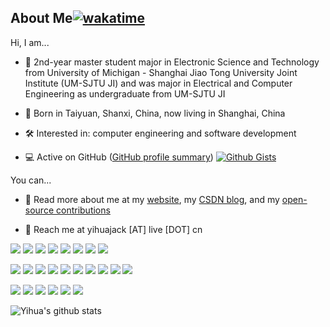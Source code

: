 ## About Me[![wakatime](https://wakatime.com/badge/user/f63671bd-61fd-45c2-ada6-e7e1216aedb3.svg)](https://wakatime.com/@f63671bd-61fd-45c2-ada6-e7e1216aedb3)

Hi, I am...

- :school: 2nd-year master student major in Electronic Science and Technology from University of Michigan - Shanghai Jiao Tong University Joint Institute (UM-SJTU JI) and was major in Electrical and Computer Engineering as undergraduate from UM-SJTU JI
- :city_sunrise: Born in Taiyuan, Shanxi, China, now living in Shanghai, China

- :hammer_and_wrench: Interested in: computer engineering and software development

- :computer: Active on GitHub ([GitHub profile summary](https://profile-summary-for-github.com/user/yihuajack)) [![Github Gists](https://img.shields.io/github/followers/yihuajack?color=0088ff&logoColor=blue&style=social)](https://gist.github.com/yihuajack)

You can...

- :sparkler: Read more about me at my [website](https://yihuajack.github.io), my [CSDN blog](https://blog.csdn.net/yihuajack), and my [open-source contributions](https://yihuajack.github.io/portfolio) 

- :speech_balloon: Reach me at yihuajack [AT] live [DOT] cn

[![](https://img.shields.io/badge/Windows-11-0078D6?style=flat-square&logo=Windows)](https://www.microsoft.com/en-us/windows/)
[![](https://img.shields.io/badge/Ubuntu-000000?style=flat-square&logo=Ubuntu)](https://ubuntu.com/)
[![](https://img.shields.io/badge/Visual%20Studio%20Code-007ACC?style=flat-square&logo=Visual-Studio-Code)](https://code.visualstudio.com/)
[![](https://img.shields.io/badge/Visual%20Studio-2022-5C2D91?style=flat-square&logo=Visual-Studio)](https://visualstudio.microsoft.com/)
[![](https://img.shields.io/badge/CLion-000000?style=flat-square&logo=CLion)](https://www.jetbrains.com/zh-cn/clion/)
[![](https://img.shields.io/badge/PyCharm-000000?style=flat-square&logo=PyCharm)](https://www.jetbrains.com/zh-cn/pycharm/)
[![](https://img.shields.io/badge/NeoVim-000000?style=flat-square&logo=NeoVim)](https://www.vim.org/)
[![](https://img.shields.io/badge/PowerShell-7-5391FE?style=flat-square&logo=PowerShell)](https://github.com/PowerShell/PowerShell/)

[![](https://img.shields.io/badge/C-23-000000?style=flat-square&logo=C)]()
[![](https://img.shields.io/badge/C++-23-00599C?style=flat-square&logo=C%2B%2B)](https://www.cplusplus.com/)
[![](https://img.shields.io/badge/Python-3-3776AB?style=flat-square&logo=Python)](https://www.python.org/)
[![](https://img.shields.io/badge/PyTorch-000000?style=flat-square&logo=PyTorch)](https://pytorch.org/)
[![](https://img.shields.io/badge/Wolfram%20Mathematica-14-DD1100?style=flat-square&logo=Wolfram-Mathematica)](https://www.wolfram.com/mathematica/)
[![](https://img.shields.io/badge/LaTeX-008080?style=flat-square&logo=LaTeX)](https://www.latex-project.org/)
[![](https://img.shields.io/badge/SystemVerilog-000000?style=flat-square)](https://ieeexplore.ieee.org/document/8299595)
[![](https://img.shields.io/badge/TypeScript-000000?style=flat-square&logo=TypeScript)](https://www.typescriptlang.org/)
[![](https://img.shields.io/badge/Qt-6-41CD52?style=flat-square&logo=Qt)](https://www.qt.io/)
[![](https://img.shields.io/badge/GTK-4-7FE719?style=flat-square&logo=GTK)](https://www.gtk.org/)

[![](https://img.shields.io/badge/Visio-3955A3?style=flat-square&logo=MicrosoftVisio)](https://www.microsoft.com/visio)
[![](https://img.shields.io/badge/Jupyter-000000?style=flat-square&logo=Jupyter)](https://jupyter.org)
[![](https://img.shields.io/badge/SQL%20Server-2022-CC2927?style=flat-square&logo=MicrosoftSQLServer)](https://www.microsoft.com/en-us/sql-server)
[![](https://img.shields.io/badge/Overleaf-000000?style=flat-square&logo=Overleaf)](https://www.overeleaf.com)
[![](https://img.shields.io/badge/Hexo-000000?style=flat-square&logo=Hexo)](https://hexo.io)
[![](https://img.shields.io/badge/Gatsby-663399?style=flat-square&logo=Gatsby)](https://www.gatsbyjs.com)

![Yihua's github stats](https://github-readme-stats.vercel.app/api?username=yihuajack&count_private=true&show_icons=true&theme=tokyonight)
